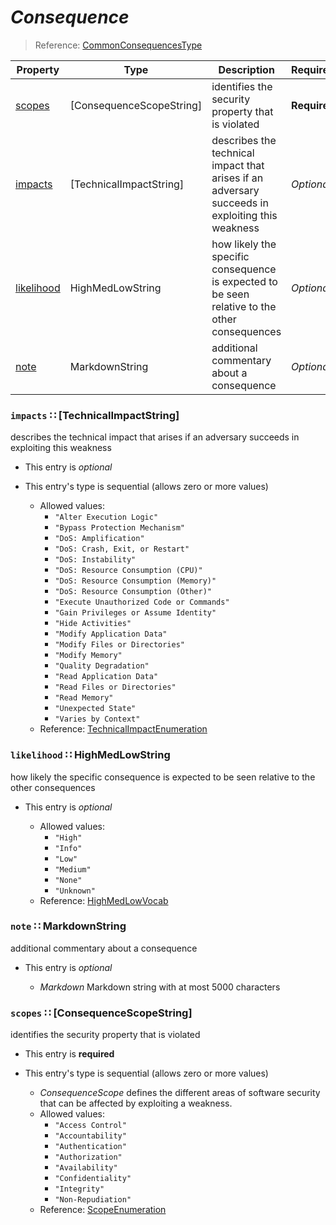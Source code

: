 <a id="map109"></a>
# *Consequence*

> Reference: [CommonConsequencesType](https://cwe.mitre.org/documents/schema/#CommonConsequencesType)

| Property | Type | Description | Required? |
| -------- | ---- | ----------- | --------- |
|[scopes](#scopes-consequencescopestring)|[ConsequenceScopeString]|identifies the security property that is violated|**Required**|
|[impacts](#impacts-technicalimpactstring)|[TechnicalImpactString]|describes the technical impact that arises if an adversary succeeds in exploiting this weakness|_Optional_|
|[likelihood](#likelihood-highmedlowstring)|HighMedLowString|how likely the specific consequence is expected to be seen relative to the other consequences|_Optional_|
|[note](#note-markdownstring)|MarkdownString|additional commentary about a consequence|_Optional_|


<a id="impacts-technicalimpactstring"></a>
### `impacts` ∷ [TechnicalImpactString]

describes the technical impact that arises if an adversary succeeds in exploiting this weakness

* This entry is _optional_
* This entry's type is sequential (allows zero or more values)


  * Allowed values:
    * `"Alter Execution Logic"`
    * `"Bypass Protection Mechanism"`
    * `"DoS: Amplification"`
    * `"DoS: Crash, Exit, or Restart"`
    * `"DoS: Instability"`
    * `"DoS: Resource Consumption (CPU)"`
    * `"DoS: Resource Consumption (Memory)"`
    * `"DoS: Resource Consumption (Other)"`
    * `"Execute Unauthorized Code or Commands"`
    * `"Gain Privileges or Assume Identity"`
    * `"Hide Activities"`
    * `"Modify Application Data"`
    * `"Modify Files or Directories"`
    * `"Modify Memory"`
    * `"Quality Degradation"`
    * `"Read Application Data"`
    * `"Read Files or Directories"`
    * `"Read Memory"`
    * `"Unexpected State"`
    * `"Varies by Context"`
  * Reference: [TechnicalImpactEnumeration](https://cwe.mitre.org/documents/schema/#TechnicalImpactEnumeration)


<a id="likelihood-highmedlowstring"></a>
### `likelihood` ∷ HighMedLowString

how likely the specific consequence is expected to be seen relative to the other consequences

* This entry is _optional_


  * Allowed values:
    * `"High"`
    * `"Info"`
    * `"Low"`
    * `"Medium"`
    * `"None"`
    * `"Unknown"`
  * Reference: [HighMedLowVocab](http://stixproject.github.io/data-model/1.2/stixVocabs/HighMediumLowVocab-1.0/)


<a id="note-markdownstring"></a>
### `note` ∷ MarkdownString

additional commentary about a consequence

* This entry is _optional_


  * *Markdown* Markdown string with at most 5000 characters

<a id="scopes-consequencescopestring"></a>
### `scopes` ∷ [ConsequenceScopeString]

identifies the security property that is violated

* This entry is **required**
* This entry's type is sequential (allows zero or more values)


  * *ConsequenceScope* defines the different areas of software security that can be affected by exploiting a weakness.
  * Allowed values:
    * `"Access Control"`
    * `"Accountability"`
    * `"Authentication"`
    * `"Authorization"`
    * `"Availability"`
    * `"Confidentiality"`
    * `"Integrity"`
    * `"Non-Repudiation"`
  * Reference: [ScopeEnumeration](https://cwe.mitre.org/documents/schema/#ScopeEnumeration)


